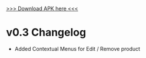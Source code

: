 [>>> Download APK here <<<](https://github.com/lswarnkar1/NAAD-Sessions-Practice/raw/ecom_admin_0.3/app/build/outputs/apk/debug/app-debug.apk)

# v0.3 Changelog

* Added Contextual Menus for Edit / Remove product
